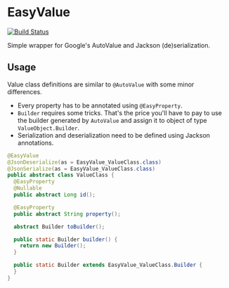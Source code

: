 # EasyValue

[![Build Status](https://travis-ci.org/jubicoy/easyvalue.svg?branch=master)](https://travis-ci.org/jubicoy/easyvalue)

Simple wrapper for Google's AutoValue and Jackson (de)serialization.

## Usage

Value class definitions are similar to `@AutoValue` with some minor
differences.

* Every property has to be annotated using `@EasyProperty`.
* `Builder` requires some tricks. That's the price you'll have to pay to
  use the builder generated by `AutoValue` and assign it to object of
  type `ValueObject.Builder`.
* Serialization and deserialization need to be defined using Jackson
  annotations.

```java
@EasyValue
@JsonDeserialize(as = EasyValue_ValueClass.class)
@JsonSerialize(as = EasyValue_ValueClass.class)
public abstract class ValueClass {
  @EasyProperty
  @Nullable
  public abstract Long id();

  @EasyProperty
  public abstract String property();

  abstract Builder toBuilder();

  public static Builder builder() {
    return new Builder();
  }

  public static Builder extends EasyValue_ValueClass.Builder {
  }
}
```

